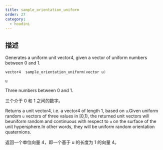 ```yaml
---
title: sample_orientation_uniform
order: 27
category:
  - houdini
---
```

    
## 描述

Generates a uniform unit vector4, given a vector of uniform numbers between 0
and 1.

```c
vector4  sample_orientation_uniform(vector u)
```

`u`

Three numbers between 0 and 1.

三个介于 0 和 1 之间的数字。

Returns a unit vector4, i.e. a vector4 of length 1, based on `u`.Given uniform
random `u` vectors of three values in [0,1), the returned unit vectors will
beuniform random and continuous with respect to `u` on the surface of the unit
hypersphere.In other words, they will be uniform random orientation
quaternions.

返回一个单位向量 4，即一个基于 u 的长度为 1 的向量 4。
